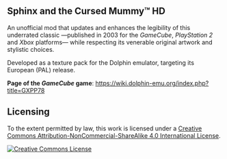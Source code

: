 Sphinx and the Cursed Mummy™ HD
-------------------------------

An unofficial mod that updates and enhances the legibility of this underrated classic
—published in 2003 for the _GameCube_, _PlayStation 2_ and _Xbox_ platforms— while respecting
its venerable original artwork and stylistic choices.

Developed as a texture pack for the Dolphin emulator, targeting its European (PAL) release.

**Page of the _GameCube_ game**: https://wiki.dolphin-emu.org/index.php?title=GXPP78


Licensing
---------

To the extent permitted by law, this work is licensed under a <a rel="license" href="http://creativecommons.org/licenses/by-nc-sa/4.0/">Creative Commons Attribution-NonCommercial-ShareAlike 4.0 International License</a>.

<a rel="license" href="http://creativecommons.org/licenses/by-nc-sa/4.0/"><img alt="Creative Commons License" style="border-width:0" src="https://i.creativecommons.org/l/by-nc-sa/4.0/88x31.png" /></a><br />
